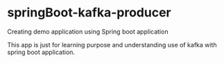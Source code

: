 # springBoot-kafka-producer
Creating demo application using Spring boot application 

This app is just for learning purpose and understanding use of kafka with spring boot application. 
